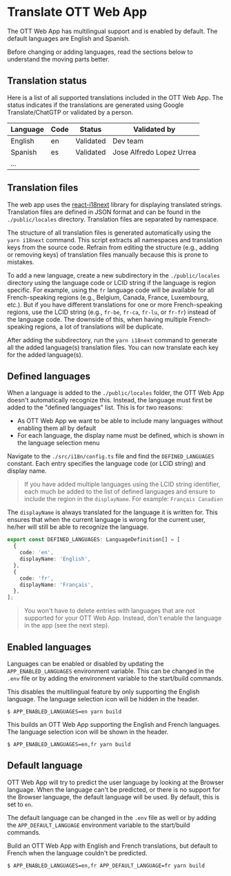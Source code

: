 # Translate OTT Web App

The OTT Web App has multilingual support and is enabled by default. The default languages are English and Spanish.

Before changing or adding languages, read the sections below to understand the moving parts better.

## Translation status

Here is a list of all supported translations included in the OTT Web App. The status indicates if the translations are 
generated using Google Translate/ChatGTP or validated by a person.

| Language | Code | Status    | Validated by             |
|----------|------|-----------|--------------------------|
| English  | en   | Validated | Dev team                 |
| Spanish  | es   | Validated | Jose Alfredo Lopez Urrea |
| ...      |      |           |                          |

## Translation files

The web app uses the [react-i18next](https://react.i18next.com/) library for displaying translated strings. Translation 
files are defined in JSON format and can be found in the `./public/locales` directory. Translation files are separated 
by namespace.

The structure of all translation files is generated automatically using the `yarn i18next` command. This script 
extracts all namespaces and translation keys from the source code. Refrain from editing the structure (e.g., adding or 
removing keys) of translation files manually because this is prone to mistakes.

To add a new language, create a new subdirectory in the `./public/locales` directory using the language code or 
LCID string if the language is region specific. For example, using the `fr` language code will be available for all 
French-speaking regions (e.g., Belgium, Canada, France, Luxembourg, etc.). But if you have different translations for 
one or more French-speaking regions, use the LCID string (e.g., `fr-be`, `fr-ca`, `fr-lu`, or `fr-fr`) instead of the 
language code. The downside of this, when having multiple French-speaking regions, a lot of translations will be 
duplicate.

After adding the subdirectory, run the `yarn i18next` command to generate all the added 
language(s) translation files. You can now translate each key for the added language(s). 

## Defined languages

When a language is added to the `./public/locales` folder, the OTT Web App doesn't automatically recognize this. 
Instead, the language must first be added to the "defined languages" list. This is for two reasons:

- As OTT Web App we want to be able to include many languages without enabling them all by default
- For each language, the display name must be defined, which is shown in the language selection menu

Navigate to the `./src/i18n/config.ts` file and find the `DEFINED_LANGUAGES` constant. Each entry specifies the 
language code (or LCID string) and display name. 

> If you have added multiple languages using the LCID string identifier, each much be added to the list of defined 
> languages and ensure to include the region in the `displayName`. For example: `Français Canadien`

The `displayName` is always translated for the language it is written for. This ensures that when the current language is 
wrong for the current user, he/her will still be able to recognize the language.

```ts
export const DEFINED_LANGUAGES: LanguageDefinition[] = [
  {
    code: 'en',
    displayName: 'English',
  },
  {
    code: 'fr',
    displayName: 'Français',
  },
];
```

> You won't have to delete entries with languages that are not supported for your OTT Web App. Instead, don't enable 
> the language in the app (see the next step). 

## Enabled languages

Languages can be enabled or disabled by updating the `APP_ENABLED_LANGUAGES` environment variable. This can be changed 
in the `.env` file or by adding the environment variable to the start/build commands.

This disables the multilingual feature by only supporting the English language. The language selection icon will be 
hidden in the header.

```shell
$ APP_ENABLED_LANGUAGES=en yarn build 
```

This builds an OTT Web App supporting the English and French languages. The language selection icon will be shown in 
the header. 

```shell
$ APP_ENABLED_LANGUAGES=en,fr yarn build 
```

## Default language

OTT Web App will try to predict the user language by looking at the Browser language. When the language can't be 
predicted, or there is no support for the Browser language, the default language will be used. By default, this is set 
to `en`.

The default language can be changed in the `.env` file as well or by adding the `APP_DEFAULT_LANGUAGE` environment 
variable to the start/build commands.

Build an OTT Web App with English and French translations, but default to French when the language couldn't be 
predicted.

```shell
$ APP_ENABLED_LANGUAGES=en,fr APP_DEFAULT_LANGUAGE=fr yarn build 
```
